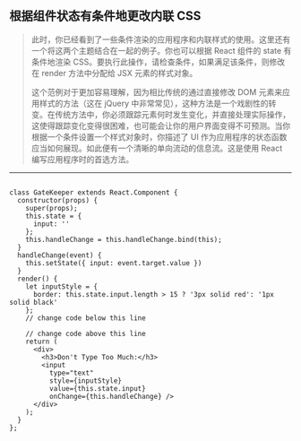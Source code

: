 ## 根据组件状态有条件地更改内联 CSS

> 此时，你已经看到了一些条件渲染的应用程序和内联样式的使用。这里还有一个将这两个主题结合在一起的例子。你也可以根据 React 组件的 state 有条件地渲染 CSS。要执行此操作，请检查条件，如果满足该条件，则修改在 render 方法中分配给 JSX 元素的样式对象。
>
> 这个范例对于更加容易理解，因为相比传统的通过直接修改 DOM 元素来应用样式的方法（这在 jQuery 中非常常见），这种方法是一个戏剧性的转变。在传统方法中，你必须跟踪元素何时发生变化，并直接处理实际操作，这使得跟踪变化变得很困难，也可能会让你的用户界面变得不可预测。当你根据一个条件设置一个样式对象时，你描述了 UI 作为应用程序的状态函数应当如何展现。如此便有一个清晰的单向流动的信息流。这是使用 React 编写应用程序时的首选方法。

---

```react

class GateKeeper extends React.Component {
  constructor(props) {
    super(props);
    this.state = {
      input: ''
    };
    this.handleChange = this.handleChange.bind(this);
  }
  handleChange(event) {
    this.setState({ input: event.target.value })
  }
  render() {
    let inputStyle = {
      border: this.state.input.length > 15 ? '3px solid red': '1px solid black'
    };
    // change code below this line

    // change code above this line
    return (
      <div>
        <h3>Don't Type Too Much:</h3>
        <input
          type="text"
          style={inputStyle}
          value={this.state.input}
          onChange={this.handleChange} />
      </div>
    );
  }
};
```

